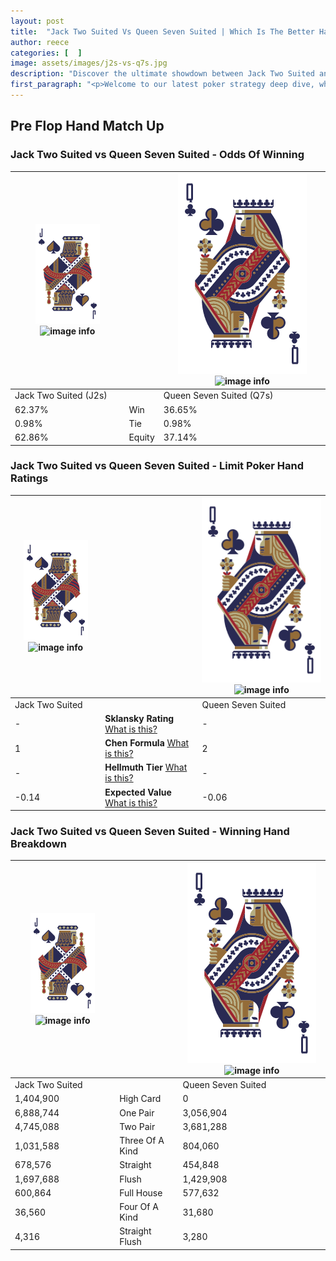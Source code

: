 ```yaml
---
layout: post
title:  "Jack Two Suited Vs Queen Seven Suited | Which Is The Better Hand In Poker? A Complete Guide"
author: reece
categories: [  ]
image: assets/images/j2s-vs-q7s.jpg
description: "Discover the ultimate showdown between Jack Two Suited and Queen Seven Suited in poker! Uncover the odds, strategies, and scenarios where one hand triumphs over the other. Get ready to up your poker game with this thrilling analysis."
first_paragraph: "<p>Welcome to our latest poker strategy deep dive, where we're pitting two distinct hands against each other in a high-stakes showdown: Jack Two Suited vs Queen Seven Suited.</p><p>In the dynamic world of poker, every decision counts, and knowing which hand holds the upper hand is key to your success at the table.</p><p>In this article, we'll dissect these two hands, explore the scenarios where one dominates the other, and equip you with the knowledge to make strategic choices that can tip the odds in your favor.</p><p>Get ready to unravel the intriguing dynamics of these poker hands and elevate your game to new heights.</p>"
---
```




[comment]: # (sp0)

## Pre Flop Hand Match Up

<div class="table hand-ratings" markdown="1"> 



### Jack Two Suited vs Queen Seven Suited - Odds Of Winning


    
| ![image info](assets/images/hand1/J.png) ![image info](assets/images/hand1/2s.png) |  | ![image info](assets/images/hand2/Q.png) ![image info](assets/images/hand2/7s.png) |
| -------- | -------- | -------- |
| Jack Two Suited (J2s) |  | Queen Seven Suited (Q7s) |
| 62.37% | Win | 36.65% |
| 0.98% | Tie | 0.98% |
| 62.86% | Equity | 37.14% |




[comment]: # (sp1)



### Jack Two Suited vs Queen Seven Suited - Limit Poker Hand Ratings


    
| ![image info](assets/images/hand1/J.png) ![image info](assets/images/hand1/2s.png) |  | ![image info](assets/images/hand2/Q.png) ![image info](assets/images/hand2/7s.png) |
| -------- | -------- | -------- |
| Jack Two Suited |  | Queen Seven Suited |
| - | **Sklansky Rating** [What is this?](/sklansky-rating-explained) | - |
| 1 | **Chen Formula** [What is this?](/chen-formula-explained) | 2 |
| - | **Hellmuth Tier** [What is this?](/Hellmuth-tier-explained) | - |
| -0.14 | **Expected Value** [What is this?](/expected-value-explained) | -0.06 |




[comment]: # (sp2)



### Jack Two Suited vs Queen Seven Suited - Winning Hand Breakdown


    
| ![image info](assets/images/hand1/J.png) ![image info](assets/images/hand1/2s.png) |  | ![image info](assets/images/hand2/Q.png) ![image info](assets/images/hand2/7s.png) |
| -------- | -------- | -------- |
| Jack Two Suited |  | Queen Seven Suited |
| 1,404,900 | High Card | 0 |
| 6,888,744 | One Pair | 3,056,904 |
| 4,745,088 | Two Pair | 3,681,288 |
| 1,031,588 | Three Of A Kind | 804,060 |
| 678,576 | Straight | 454,848 |
| 1,697,688 | Flush | 1,429,908 |
| 600,864 | Full House | 577,632 |
| 36,560 | Four Of A Kind | 31,680 |
| 4,316 | Straight Flush | 3,280 |




[comment]: # (sp3)



</div>

[comment]: # (sp4)



[comment]: # (sp5)

